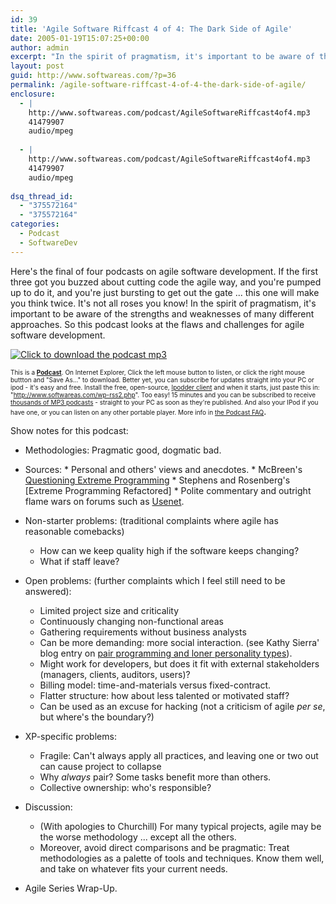 ```yaml
---
id: 39
title: 'Agile Software Riffcast 4 of 4: The Dark Side of Agile'
date: 2005-01-19T15:07:25+00:00
author: admin
excerpt: "In the spirit of pragmatism, it's important to be aware of the strengths and weaknesses of many different approaches. So this podcast looks at the flaws and challenges for agile software development."
layout: post
guid: http://www.softwareas.com/?p=36
permalink: /agile-software-riffcast-4-of-4-the-dark-side-of-agile/
enclosure:
  - |
    http://www.softwareas.com/podcast/AgileSoftwareRiffcast4of4.mp3
    41479907
    audio/mpeg
    
  - |
    http://www.softwareas.com/podcast/AgileSoftwareRiffcast4of4.mp3
    41479907
    audio/mpeg
    
dsq_thread_id:
  - "375572164"
  - "375572164"
categories:
  - Podcast
  - SoftwareDev
---
```

Here's the final of four podcasts on agile software development. If the first three got you buzzed about cutting code the agile way, and you're pumped up to do it, and you're just bursting to get out the gate ... this one will make you think twice. It's not all roses you know! In the spirit of pragmatism, it's important to be aware of the strengths and weaknesses of many different approaches. So this podcast looks at the flaws and challenges for agile software development.

<a href="http://www.softwareas.com/podcast/AgileSoftwareRiffcast4of4.mp3" title="Download IPodder and Subscribe. Food for your ipod. Good for you."><img src="/images/aquapodcastfileicon.gif" border="0" alt="Click to download the podcast mp3" border="0"/></a>

<span style="font-size: x-small;">This is a <b><a href="http://podca.st">Podcast</a></b>. On Internet Explorer, Click the left mouse button to listen, or click the right mouse buttton and "Save As..." to download. Better yet, you can subscribe for updates straight into your PC or ipod - it's easy and free. Install the free, open-source, <a href="http://ipodder.sourceforge.net/download/index.php">Ipodder client</a> and when it starts, just paste this in: "http://www.softwareas.com/wp-rss2.php". Too easy! 15 minutes and you can be subscribed to receive [thousands of MP3 podcasts](http://podcastalley.com) -  straight to your PC as soon as they're published. And also your IPod if you have one, or you can listen on any other portable player. More info in <a href="http://podca.st">the Podcast FAQ</a></span>.

Show notes for this podcast:

* Methodologies: Pragmatic good, dogmatic bad.

* Sources:
      * Personal and others' views and anecdotes.
      * McBreen's [Questioning Extreme Programming](http://www.amazon.com/exec/obidos/tg/detail/-/0201844575?v=glance)
      * Stephens and Rosenberg's [Extreme Programming Refactored]
      * Polite commentary and outright flame wars on forums such as [Usenet](http://groups.google.co.uk/groups?hl=en&lr=&group=comp.software.extreme-programming]).

* Non-starter problems: (traditional complaints where agile has reasonable comebacks)
     * How can we keep quality high if the software keeps changing?
     * What if staff leave?

* Open problems: (further complaints which I feel still need to be answered):

     * Limited project size and criticality
     * Continuously changing non-functional areas
     * Gathering requirements without business analysts
     * Can be more demanding: more social interaction. (see Kathy Sierra' blog entry on [pair programming and loner personality types](http://weblogs.java.net/blog/kathysierra/archive/2004/03/pair_programmin.html)).
     * Might work for developers, but does it fit with external stakeholders (managers, clients, auditors, users)?
     * Billing model: time-and-materials versus fixed-contract.
     * Flatter structure: how about less talented or motivated staff?
     * Can be used as an excuse for hacking (not a criticism of agile *per se*, but where's the boundary?)

* XP-specific problems:

     * Fragile: Can't always apply all practices, and leaving one or two out can cause project to collapse
     * Why *always* pair?  Some tasks benefit more than others.
     * Collective ownership: who's responsible?

* Discussion:
     * (With apologies to Churchill) For many typical projects, agile may be the worse methodology ... except all the others.
     * Moreover, avoid direct comparisons and be pragmatic: Treat methodologies as a palette of tools and techniques. Know them well, and take on whatever fits your current needs.

* Agile Series Wrap-Up.
